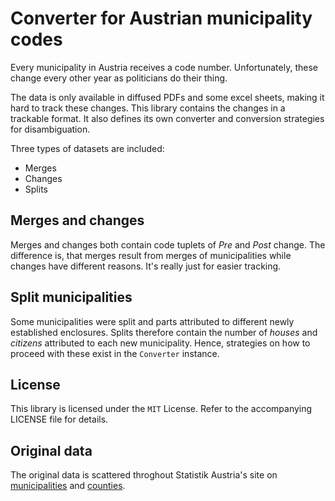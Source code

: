 # Converter for Austrian municipality codes

Every municipality in Austria receives a code number. Unfortunately, these change every other year as politicians do their thing.

The data is only available in diffused PDFs and some excel sheets, making it hard to track these changes. This library contains the changes in a trackable format. It also defines its own converter and conversion strategies for disambiguation.

Three types of datasets are included:

- Merges
- Changes
- Splits

## Merges and changes

Merges and changes both contain code tuplets of *Pre* and *Post* change. The difference is, that merges result from merges of municipalities while changes have different reasons. It's really just for easier tracking.

## Split municipalities

Some municipalities were split and parts attributed to different newly established enclosures. Splits therefore contain the number of *houses* and *citizens* attributed to each new municipality. Hence, strategies on how to proceed with these exist in the ```Converter``` instance.

## License

This library is licensed under the ```MIT``` License. Refer to the accompanying LICENSE file for details.

## Original data

The original data is scattered throghout Statistik Austria's site on [municipalities](http://statistik.at/web_de/klassifikationen/regionale_gliederungen/gemeinden/index.html) and [counties](http://statistik.at/web_de/klassifikationen/regionale_gliederungen/politische_bezirke/index.html).

